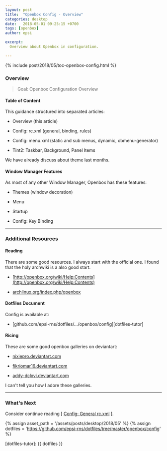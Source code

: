 ```yaml
---
layout: post
title:  "Openbox Config - Overview"
categories: desktop
date:   2018-05-01 09:25:15 +0700
tags: [openbox]
author: epsi

excerpt:
  Overview about Openbox in configuration.

---
```


{% include post/2018/05/toc-openbox-config.html %}

### Overview

> Goal: Openbox Configuration Overview

#### Table of Content

This guidance structured into separated articles:

*	Overview (this article)

*	Config: rc.xml (general, binding, rules)

*	Config: menu.xml (static and sub menus, dynamic, obmenu-generator)

*	Tint2: Taskbar, Background, Panel Items

We have already discuss about theme last months.

#### Window Manager Features

As most of any other Window Manager, Openbox has these features:

*	Themes (window decoration)

*	Menu

*	Startup

*	Config: Key Binding

-- -- --

### Additional Resources

#### Reading

There are some good resources.
I always start with the official one.
I found that the holy archwiki is a also good start.


*	[http://openbox.org/wiki/Help:Contents](http://openbox.org/wiki/Help:Contents)

*	[archlinux.org/index.php/openbox](https://wiki.archlinux.org/index.php/openbox)

#### Dotfiles Document

Config is available at:

* [github.com/epsi-rns/dotfiles/.../openbox/config][dotfiles-tutor]

#### Ricing

These are some good openbox galleries on deviantart:

*	[nixiepro.deviantart.com](https://nixiepro.deviantart.com/gallery/46455703/Screenshots)

*	[fikriomar16.deviantart.com](https://fikriomar16.deviantart.com/art/Break-The-Glass-747098702)

*	[addy-dclxvi.deviantart.com](https://addy-dclxvi.deviantart.com/art/Openbox-Alchemy-733909333)

I can't tell you how I adore these galleries.

-- -- --

### What's Next

Consider continue reading [ [Config: General rc.xml][local-part-config] ].

[//]: <> ( -- -- -- links below -- -- -- )
{% assign asset_path = '/assets/posts/desktop/2018/05' %}
{% assign dotfiles = 'https://github.com/epsi-rns/dotfiles/tree/master/openbox/config' %}

[dotfiles-tutor]:  {{ dotfiles }}

[local-part-config]:  /desktop/2018/05/03/openbox-config.html


